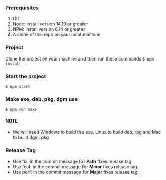 ### Prerequisites

1. GIT
1. Node: install version 14.19 or greater
1. NPM: install version 6.14 or greater
1. A clone of this repo on your local machine

### Project
Clone the project on your machine and then run these commands
`$ npm install`

### Start the project
`$ npm start`

### Make exe, deb, pkg, dgm use
`$ npm run make`

#### NOTE
* We will need Windows to build the exe, Linux to build deb, rpg and Mac to build dgm. pkg

### Release Tag 
* Use fix: in the commit message for **Path** fixes release tag.
* Use feat: in the commit message for **Minor** fixes release tag.
* Use perf: in the commit message for **Major** fixes release tag.
